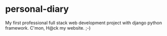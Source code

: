 # personal-diary
My first professional full stack web development project with django python framework. C'mon, H@ck my website. ;-)
